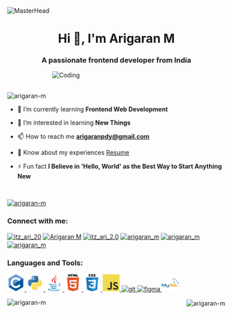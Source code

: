![MasterHead](https://www.digitalsolutionservices.com/img/services/web%20development.gif)
<h1 align="center">Hi 👋, I'm Arigaran M</h1>
<h3 align="center">A passionate frontend developer from India</h3>
<img align="right" alt="Coding" width="400" src="https://cdn.dribbble.com/users/1162077/screenshots/3848914/media/7ed7d5ca074b48b328150e5a231e8d1f.gif">
<br>
<br>
<p align="left"> <img src="https://komarev.com/ghpvc/?username=arigaran-m&label=Profile%20views&color=0e75b6&style=flat" alt="arigaran-m" /> </p>

- 🌱 I’m currently learning **Frontend Web Development**

- 👀 I’m interested in learning **New Things**

- 📫 How to reach me **arigaranpdy@gmail.com**

- 📄 Know about my experiences [Resume](https://acrobat.adobe.com/id/urn:aaid:sc:AP:f65391a2-c8a9-48d6-ab86-a0f092f139f3)

- ⚡ Fun fact **I Believe in 'Hello, World' as the Best Way to Start Anything New**
<br>

<p align="left"> <a href="https://github.com/ryo-ma/github-profile-trophy"><img src="https://github-profile-trophy.vercel.app/?username=arigaran-m" alt="arigaran-m" /></a> </p>

<h3 align="left">Connect with me:</h3>
<p align="left">
<a href="https://twitter.com/itz_ari_20" target="_blank"><img align="center" src="https://raw.githubusercontent.com/rahuldkjain/github-profile-readme-generator/master/src/images/icons/Social/twitter.svg" alt="itz_ari_20" height="30" width="40" /></a>
<a href="https://www.linkedin.com/in/arigaran-m-3812b1253/" target="blank"><img align="center" src="https://raw.githubusercontent.com/rahuldkjain/github-profile-readme-generator/master/src/images/icons/Social/linked-in-alt.svg" alt="Arigaran M" height="30" width="40" /></a>
<a href="https://instagram.com/itz_ari_2.0" target="_blank"><img align="center" src="https://raw.githubusercontent.com/rahuldkjain/github-profile-readme-generator/master/src/images/icons/Social/instagram.svg" alt="itz_ari_2.0" height="30" width="40" /></a>
<a href="https://www.codechef.com/users/arigaran" target="_blank"><img align="center" src="https://cdn.jsdelivr.net/npm/simple-icons@3.1.0/icons/codechef.svg" alt="arigaran_m" height="30" width="40" /></a>
<a href="https://www.hackerrank.com/arigaran_m" target="_blank"><img align="center" src="https://raw.githubusercontent.com/rahuldkjain/github-profile-readme-generator/master/src/images/icons/Social/hackerrank.svg" alt="arigaran_m" height="30" width="40" /></a>
<a href="https://leetcode.com/u/arigaran-m/" target="_blank"><img align="center" src="https://raw.githubusercontent.com/rahuldkjain/github-profile-readme-generator/master/src/images/icons/Social/leet-code.svg" alt="arigaran_m" height="30" width="40" /></a>
</p>

<h3 align="left">Languages and Tools:</h3>
<p align="left"> 
<a href="https://www.cprogramming.com/" target="_blank" rel="noreferrer"> <img src="https://raw.githubusercontent.com/devicons/devicon/master/icons/c/c-original.svg" alt="c"  width="40" height="40"/> </a> 
<a href="https://www.python.org" target="_blank" rel="noreferrer"> <img src="https://raw.githubusercontent.com/devicons/devicon/master/icons/python/python-original.svg" alt="python" width="40" height="40"/> </a> 
<a href="https://www.java.com" target="_blank" rel="noreferrer"> <img src="https://raw.githubusercontent.com/devicons/devicon/master/icons/java/java-original.svg" alt="java" width="40" height="40"/> </a> 
<a href="https://www.w3.org/html/" target="_blank" rel="noreferrer"> <img src="https://raw.githubusercontent.com/devicons/devicon/master/icons/html5/html5-original-wordmark.svg" alt="html5" width="40" height="40"/> </a>
<a href="https://www.w3schools.com/css/" target="_blank" rel="noreferrer"> <img src="https://raw.githubusercontent.com/devicons/devicon/master/icons/css3/css3-original-wordmark.svg" alt="css3" width="40" height="40"/> </a>
<a href="https://developer.mozilla.org/en-US/docs/Web/JavaScript" target="_blank" rel="noreferrer"> <img src="https://raw.githubusercontent.com/devicons/devicon/master/icons/javascript/javascript-original.svg" alt="javascript" width="40" height="40"/> </a> 
<a href="https://git-scm.com/" target="_blank" rel="noreferrer"> <img src="https://www.vectorlogo.zone/logos/git-scm/git-scm-icon.svg" alt="git" width="40" height="40"/> </a> 
<a href="https://www.figma.com/" target="_blank" rel="noreferrer"> <img src="https://www.vectorlogo.zone/logos/figma/figma-icon.svg" alt="figma" width="40" height="40"/> </a> 
<a href="https://www.mysql.com/" target="_blank" rel="noreferrer"> <img src="https://raw.githubusercontent.com/devicons/devicon/master/icons/mysql/mysql-original-wordmark.svg" alt="mysql" width="40" height="40"/> </a> 


<p><img align="left" src="https://github-readme-stats.vercel.app/api/top-langs?username=arigaran-m&show_icons=true&locale=en&layout=compact" alt="arigaran-m" width="410" /></p>

<p>&nbsp;<img align="center" src="https://github-readme-stats.vercel.app/api?username=arigaran-m&show_icons=true&locale=en" alt="arigaran-m" width="410" /></p>

